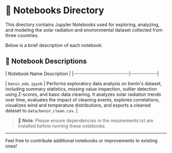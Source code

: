 # 📓 Notebooks Directory

This directory contains Jupyter Notebooks used for exploring, analyzing, and modeling the solar radiation and environmental dataset collected from three countries.

Below is a brief description of each notebook:

## 📁 Notebook Descriptions

| Notebook Name              Description |
|---------------------------|-------------|

| `benin_eda.ipynb`          | Performs exploratory data analysis on benin's dataset, including summary statistics, missing value inspection, outlier detection using     Z-scores, and basic data cleaning. It analyzes solar radiation trends over time, evaluates the impact of cleaning events, explores correlations, visualizes wind and temperature distributions, and exports a cleaned dataset to `data/benin_clean.csv`. |

> 📌 **Note**: Please ensure dependencies in the requirements.txt are installed before running these notebooks.

---

Feel free to contribute additional notebooks or improvements to existing ones!
